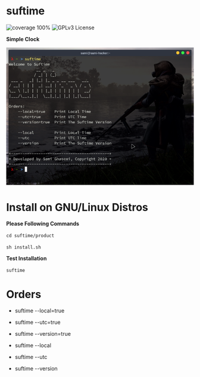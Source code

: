 # suftime

<div>
<img
src="https://img.shields.io/badge/language-golang-brightgreen"
alt="coverage 100%"
style="max-width:100%;"
/>
<img 
src="https://img.shields.io/badge/License-GPLv3-brightgreen"
alt="GPLv3 License"
style="max-width:100%;"
/>
</div>

<strong>Simple Clock</strong>

<img
src="suftime/image/picture-of-suftime.png"
raw=true
alt="suftime | Simple Clock | GNU/Linux Distros"
style="margin-right: 10px;"
/>

# Install on GNU/Linux Distros 
<b>Please Following Commands</b>

`cd suftime/product`

`sh install.sh`

<b>Test Installation</b>

`suftime`

# Orders

<ul>
  <li><p>suftime --local=true</p></li>
  <li><p>suftime --utc=true</p></li>
  <li><p>suftime --version=true</p></li>

  <li><p>suftime --local</p></li>
  <li><p>suftime --utc</p></li>
  <li><p>suftime --version</p></li>
</ul>
